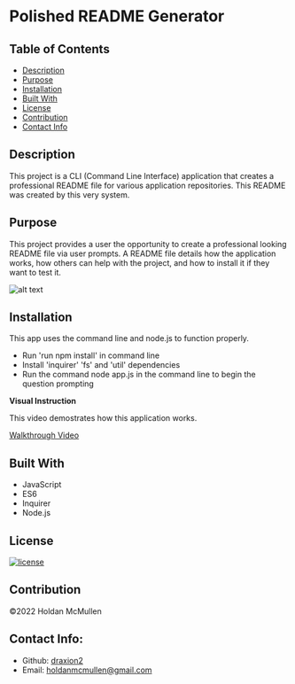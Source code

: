 # Polished README Generator

## Table of Contents 
- [Description](#description)
- [Purpose](#purpose)
- [Installation](#installation)
- [Built With](#built-with)
- [License](#license)
- [Contribution](#contribution)
- [Contact Info](#contact-info)

## Description

This project is a CLI (Command Line Interface) application that creates a professional README file for various application repositories. This README was created by this very system.

## Purpose

This project provides a user the opportunity to create a professional looking README file via user prompts. A README file details how the application works, how others can help with the project, and how to install it if they want to test it.

![alt text](https://i.gyazo.com/da1de4607b2a39cfc2d449121f921f14.png)

## Installation

This app uses the command line and node.js to function properly.

* Run 'run npm install' in command line
* Install 'inquirer' 'fs' and 'util' dependencies
* Run the command node app.js in the command line to begin the question prompting

__Visual Instruction__

This video demostrates how this application works.

[Walkthrough Video](https://drive.google.com/file/d/1x8ehKYwVs5cbSsjGdTdH6FUJag8pCIva/view)

## Built With

* JavaScript
* ES6
* Inquirer
* Node.js

## License

[![license](https://img.shields.io/badge/license-MIT-blue)](https:/shields.io)

## Contribution

©️2022 Holdan McMullen

## Contact Info:
  
- Github: [draxion2](https://github.com/draxion2)
- Email: holdanmcmullen@gmail.com

